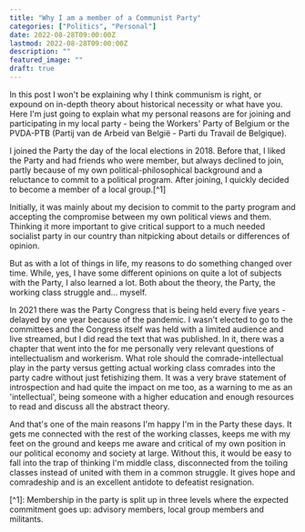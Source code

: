 ```yaml
---
title: "Why I am a member of a Communist Party"
categories: ["Politics", "Personal"]
date: 2022-08-28T09:00:00Z
lastmod: 2022-08-28T09:00:00Z
description: ""
featured_image: ""
draft: true
---
```

In this post I won't be explaining why I think communism is right, or expound on in-depth theory about historical necessity or what have you. Here I'm just going to explain what my personal reasons are for joining and participating in my local party - being the Workers' Party of Belgium or the PVDA-PTB (Partij van de Arbeid van België - Parti du Travail de Belgique).

<!--more-->

I joined the Party the day of the local elections in 2018. Before that, I liked the Party and had friends who were member, but always declined to join, partly because of my own political-philosophical background and a reluctance to commit to a political program. After joining, I quickly decided to become a member of a local group.\[^1\]

Initially, it was mainly about my decision to commit to the party program and accepting the compromise between my own political views and them. Thinking it more important to give critical support to a much needed socialist party in our country than nitpicking about details or differences of opinion.

But as with a lot of things in life, my reasons to do something changed over time. While, yes, I have some different opinions on quite a lot of subjects with the Party, I also learned a lot. Both about the theory, the Party, the working class struggle and... myself.

In 2021 there was the Party Congress that is being held every five years - delayed by one year because of the pandemic. I wasn't elected to go to the committees and the Congress itself was held with a limited audience and live streamed, but I did read the text that was published. In it, there was a chapter that went into the for me personally very relevant questions of intellectualism and workerism. What role should the comrade-intellectual play in the party versus getting actual working class comrades into the party cadre without just fetishizing them. It was a very brave statement of introspection and had quite the impact on me too, as a warning to me as an 'intellectual', being someone with a higher education and enough resources to read and discuss all the abstract theory.

And that's one of the main reasons I'm happy I'm in the Party these days. It gets me connected with the rest of the working classes, keeps me with my feet on the ground and keeps me aware and critical of my own position in our political economy and society at large. Without this, it would be easy to fall into the trap of thinking I'm middle class, disconnected from the toiling classes instead of united with them in a common struggle. It gives hope and comradeship and is an excellent antidote to defeatist resignation.

\[^1\]: Membership in the party is split up in three levels where the expected commitment goes up: advisory members, local group members and militants.
